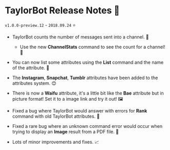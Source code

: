 # TaylorBot Release Notes 📝
`v1.0.0-preview.12` - `2018.09.24` ⭐

- TaylorBot counts the number of messages sent into a channel. 🔢
    - Use the new **ChannelStats** command to see the count for a channel! 🔎

- You can now list some attributes using the **List** command and the name of the attribute. 📃

- The **Instagram**, **Snapchat**, **Tumblr** attributes have been added to the attributes system. 😊

- There is now a **Waifu** attribute, it's a little bit like the **Bae** attribute but in picture format! Set it to a image link and try it out! 🖼

- Fixed a bug where TaylorBot would answer with errors for **Rank** command with old TaylorBot attributes. 🐛

- Fixed a rare bug where an unknown command error would occur when trying to display an **Image** result from a PDF file. 🐛

- Lots of minor improvements and fixes. 📈
